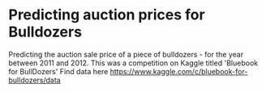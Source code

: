 # Predicting auction prices for Bulldozers
Predicting the auction sale price of a piece of bulldozers - for the year between 2011 and 2012.
This was a competition on Kaggle titled 'Bluebook for BullDozers'
Find data here https://www.kaggle.com/c/bluebook-for-bulldozers/data
